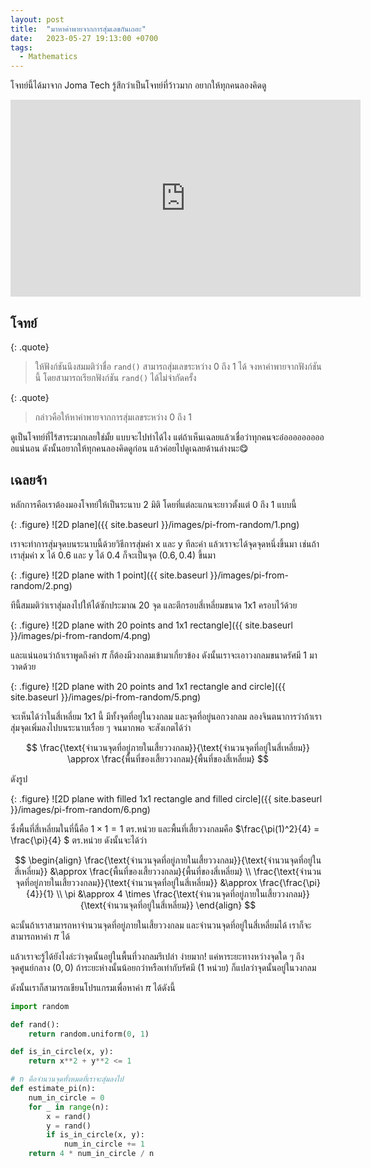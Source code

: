```yaml
---
layout: post
title:  "มาหาค่าพายจากการสุ่มเลขกันเถอะ"
date:   2023-05-27 19:13:00 +0700
tags: 
  - Mathematics
---
```


โจทย์นี้ได้มาจาก Joma Tech รู้สึกว่าเป็นโจทย์ที่ว้าวมาก อยากให้ทุกคนลองคิดดู

<center>
  <iframe width="560" height="315" src="https://www.youtube.com/embed/pvimAM_SLic" title="YouTube video player" frameborder="0" allow="accelerometer; autoplay; clipboard-write; encrypted-media; gyroscope; picture-in-picture; web-share" allowfullscreen></iframe>
</center>

## โจทย์

{: .quote}
> ให้ฟังก์ชันนึงสมมติว่าชื่อ `rand()` สามารถสุ่มเลขระหว่าง 0 ถึง 1 ได้
> จงหาค่าพายจากฟังก์ชันนี้ โดยสามารถเรียกฟังก์ชัน `rand()` ได้ไม่จำกัดครั้ง

{: .quote}
> กล่าวคือให้หาค่าพายจากการสุ่มเลขระหว่าง 0 ถึง 1

ดูเป็นโจทย์ที่ไร้สาระมากเลยใช่มั้ย แบบจะไปทำได้ไง แต่ถ้าเห็นเฉลยแล้วเชื่อว่าทุกคนจะอ๋ออออออออออแน่นอน
ดังนั้นอยากให้ทุกคนลองคิดดูก่อน แล้วค่อยไปดูเฉลยด้านล่างนะ😋

## เฉลยจ้า

หลักการคือเราต้องมองโจทย์ให้เป็นระนาบ 2 มิติ โดยที่แต่ละแกนจะยาวตั้งแต่ 0 ถึง 1 แบบนี้

{: .figure}
![2D plane]({{ site.baseurl }}/images/pi-from-random/1.png)

เราจะทำการสุ่มจุดบนระนาบนี้ด้วยวิธีการสุ่มค่า x และ y ทีละค่า แล้วเราจะได้จุดจุดหนึ่งขึ้นมา
เช่นถ้าเราสุ่มค่า x ได้ 0.6 และ y ได้ 0.4 ก็จะเป็นจุด $(0.6, 0.4)$ ขึ้นมา

{: .figure}
![2D plane with 1 point]({{ site.baseurl }}/images/pi-from-random/2.png)

ทีนี้สมมติว่าเราสุ่มลงไปให้ได้ซักประมาณ 20 จุด และตีกรอบสี่เหลี่ยมขนาด 1x1 ครอบไว้ด้วย

{: .figure}
![2D plane with 20 points and 1x1 rectangle]({{ site.baseurl }}/images/pi-from-random/4.png)

และแน่นอนว่าถ้าเราพูดถึงค่า $\pi$ ก็ต้องมีวงกลมเข้ามาเกี่ยวข้อง ดังนั้นเราจะเอาวงกลมขนาดรัศมี 1 มาวาดด้วย

{: .figure}
![2D plane with 20 points and 1x1 rectangle and circle]({{ site.baseurl }}/images/pi-from-random/5.png)

จะเห็นได้ว่าในสี่เหลี่ยม 1x1 นี้ มีทั้งจุดที่อยู่ในวงกลม และจุดที่อยู่นอกวงกลม
ลองจินตนาการว่าถ้าเราสุ่มจุดเพิ่มลงไปบนระนาบเรื่อย ๆ จนมากพอ จะสังเกตได้ว่า

$$
\frac{\text{จำนวนจุดที่อยู่ภายในเสี้ยววงกลม}}{\text{จำนวนจุดที่อยู่ในสี่เหลี่ยม}} \approx \frac{พื้นที่ของเสี้ยววงกลม}{พื้นที่ของสี่เหลี่ยม}
$$

ดังรูป

{: .figure}
![2D plane with filled 1x1 rectangle and filled circle]({{ site.baseurl }}/images/pi-from-random/6.png)

ซึ่งพื้นที่สี่เหลี่ยมในที่นี้คือ $1 \times 1 = 1$ ตร.หน่วย และพื้นที่เสี้ยววงกลมคือ $\frac{\pi(1)^2}{4} = \frac{\pi}{4} $ ตร.หน่วย
ดังนั้นจะได้ว่า

$$
\begin{align}
  \frac{\text{จำนวนจุดที่อยู่ภายในเสี้ยววงกลม}}{\text{จำนวนจุดที่อยู่ในสี่เหลี่ยม}} &\approx \frac{พื้นที่ของเสี้ยววงกลม}{พื้นที่ของสี่เหลี่ยม} \\
  \frac{\text{จำนวนจุดที่อยู่ภายในเสี้ยววงกลม}}{\text{จำนวนจุดที่อยู่ในสี่เหลี่ยม}} &\approx \frac{\frac{\pi}{4}}{1} \\
  \pi &\approx 4 \times \frac{\text{จำนวนจุดที่อยู่ภายในเสี้ยววงกลม}}{\text{จำนวนจุดที่อยู่ในสี่เหลี่ยม}}
\end{align}
$$

ฉะนั้นถ้าเราสามารถหาจำนวนจุดที่อยู่ภายในเสี้ยววงกลม และจำนวนจุดที่อยู่ในสี่เหลี่ยมได้ เราก็จะสามารถหาค่า $\pi$ ได้

แล้วเราจะรู้ได้ยังไงล่ะว่าจุดนั้นอยู่ในพื้นที่วงกลมรึเปล่า ง่ายมาก! แค่หาระยะทางหว่างจุดใด ๆ ถึงจุดศูนย์กลาง $(0, 0)$ ถ้าระยะห่างนั้นน้อยกว่าหรือเท่ากับรัศมี (1 หน่วย) ก็แปลว่าจุดนั้นอยู่ในวงกลม

ดังนั้นเราก็สามารถเขียนโปรแกรมเพื่อหาค่า $\pi$ ได้ดังนี้

```python
import random

def rand():
    return random.uniform(0, 1)

def is_in_circle(x, y):
    return x**2 + y**2 <= 1

# n คือจำนวนจุดทั้งหมดที่เราจะสุ่มลงไป
def estimate_pi(n):
    num_in_circle = 0
    for _ in range(n):
        x = rand()
        y = rand()
        if is_in_circle(x, y):
            num_in_circle += 1
    return 4 * num_in_circle / n
```